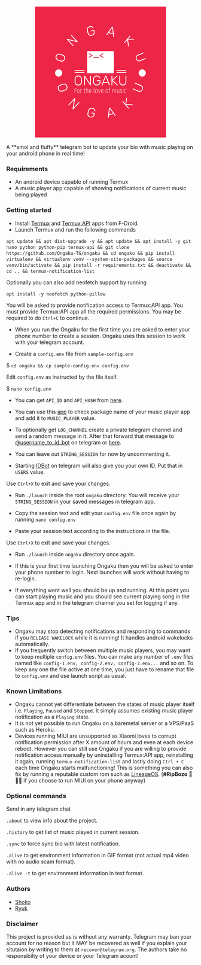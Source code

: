 <p align="center"><img src="https://raw.githubusercontent.com/Ongaku-TG/ongaku/main/ongaku/resources/images/logos/ongaku-logo_github.png"></p>
A **smol and fluffy** telegram bot to update your bio with music playing on your android phone in real time!

### Requirements
* An android device capable of running Termux
* A music player app capable of showing notifications of current music being played
### Getting started

* Install [Termux](https://f-droid.org/en/packages/com.termux/) and [Termux:API](https://f-droid.org/en/packages/com.termux.api/) apps from F-Droid.
* Launch Termux and run the following commands

```
apt update && apt dist-upgrade -y && apt update && apt install -y git nano python python-pip termux-api && git clone https://github.com/Ongaku-TG/ongaku && cd ongaku && pip install virtualenv && virtualenv venv --system-site-packages && source venv/bin/activate && pip install -r requirements.txt && deactivate && cd .. && termux-notification-list
```

Optionally you can also add neofetch support by running

```
apt install -y neofetch python-pillow
```

You will be asked to provide notification access to Termux:API app. You must provide Termux:API app all the required permissions. You may be required to do `Ctrl+C` to continue.

* When you run the Ongaku for the first time you are asked to enter your phone number to create a session. Ongaku uses this session to work with your telegram account.

* Create a `config.env` file from `sample-config.env`

$ `cd ongaku && cp sample-config.env config.env`

Edit `config.env` as instructed by the file itself.

$ `nano config.env`

* You can get `API_ID` and `API_HASH` from [here](https://my.telegram.org/).

* You can use this [app](https://f-droid.org/en/packages/com.oF2pks.applicationsinfo/) to check package name of your music player app and add it to `MUSIC_PLAYER` value.

* To optionally get `LOG_CHANNEL` create a private telegram channel and send a random message in it. After that forward that message to [@username_to_id_bot](https://t.me/username_to_id_bot) on telegram or [here](https://t.me/username_to_id_bot).

* You can leave out `STRING_SESSION` for now by uncommenting it.

* Starting [IDBot](https://t.me/username_to_id_bot) on telegram will also give you your own ID. Put that in `USERS` value.

Use `Ctrl+X` to exit and save your changes.

* Run `./launch` inside the root `ongaku` directory. You will receive your `STRING_SESSION` in your saved messages in telegram app.

* Copy the session text and edit your `config.env` file once again by running `nano config.env`

* Paste your session text according to the instructions in the file.

Use `Ctrl+X` to exit and save your changes.

* Run `./launch` inside `ongaku` directory once again.

* If this is your first time launching Ongaku then you will be asked to enter your phone number to login. Next launches will work without having to re-login.

* If everything went well you should be up and running. At this point you can start playing music and you should see current playing song in the Termux app and in the telegram channel you set for logging if any.

### Tips

* Ongaku may stop detecting notifications and responding to commands if you `RELEASE WAKELOCK` while it is running! It handles android wakelocks automatically.
* If you frequently switch between multiple music players, you may want to keep multiple `config.env` files. You can make any number of `.env` files named like `config-1.env, config-2.env, config-3.env...` and so on. To keep any one the file active at one time, you just have to rename that file to `config.env` and use launch script as usual.

### Known Limitations

* Ongaku cannot yet differentiate between the states of music player itself i.e. `Playing`, `Paused` and `Stopped`. It simply assumes existing music player notification as a `Playing` state.
* It is not yet possible to run Ongaku on a baremetal server or a VPS/PaaS such as Heroku.
* Devices running MIUI are unsupported as Xiaomi loves to corrupt notification permission after X amount of hours and even at each device reboot. However you can still use Ongaku if you are willing to provide notification access manually by uninstalling Termux:API app, reinstalling it again, running `termux-notification-list` and lastly doing `Ctrl + C` each time Ongaku starts malfunctioning! This is something you can also fix by running a reputable custom rom such as [LineageOS](https://lineageos.org/). (**#RipBozo** 💯🤣🤣 if you choose to run MIUI on your phone anyway)

### Optional commands
Send in any telegram chat

`.about` to view info about the project.

`.history` to get list of music played in current session.

`.sync` to force sync bio with latest notification.

`.alive` to get environment information in GIF format (not actual mp4 video with no audio scam format).

`.alive -t` to get environment information in text format.

### Authors
* [Shoko](https://github.com/gibcheesepuffs)
* [Ryuk](https://github.com/anonymousx97)

### Disclaimer

This project is provided as is without any warranty. Telegram may ban your account for no reason but it MAY be recovered as well if you explain your situtaion by writing to them at `recover@telegram.org`. The authors take no responsibilty of your device or your Telegram acount!

